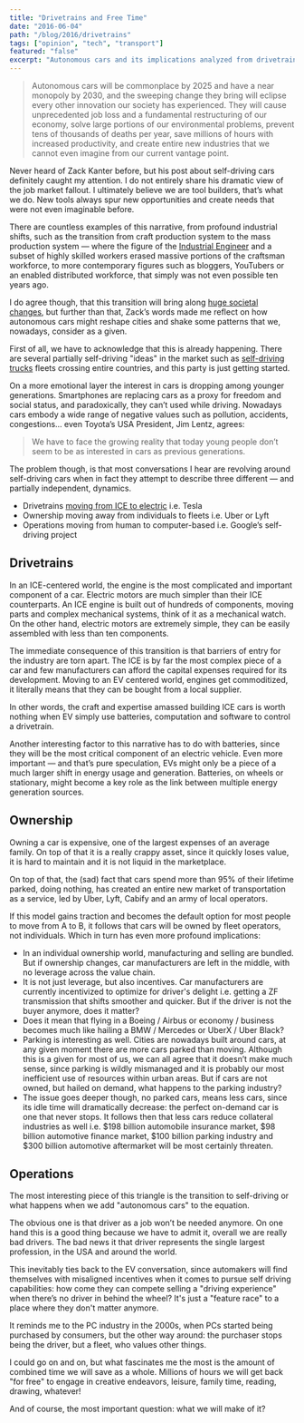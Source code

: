 ```yaml
---
title: "Drivetrains and Free Time"
date: "2016-06-04"
path: "/blog/2016/drivetrains"
tags: ["opinion", "tech", "transport"]
featured: "false"
excerpt: "Autonomous cars and its implications analyzed from drivetrains, ownership and operations."
---
```


> Autonomous cars will be commonplace by 2025 and have a near monopoly by 2030, and the sweeping change they bring will eclipse every other innovation our society has experienced. They will cause unprecedented job loss and a fundamental restructuring of our economy, solve large portions of our environmental problems, prevent tens of thousands of deaths per year, save millions of hours with increased productivity, and create entire new industries that we cannot even imagine from our current vantage point.  

Never heard of Zack Kanter before, but his post about self-driving cars definitely caught my attention. I do not entirely share his dramatic view of the job market fallout. I ultimately believe we are tool builders, that’s what we do. New tools always spur new opportunities and create needs that were not even imaginable before.

There are countless examples of this narrative, from profound industrial shifts, such as the transition from craft production system to the mass production system — where the figure of the [Industrial Engineer](/blog/2013/industrial-engineer) and a subset of highly skilled workers erased massive portions of the craftsman workforce, to more contemporary figures such as bloggers, YouTubers or an enabled distributed workforce, that simply was not even possible ten years ago.

I do agree though, that this transition will bring along [huge societal changes](/blog/2015/ubi), but further than that, Zack’s words made me reflect on how autonomous cars might reshape cities and shake some patterns that we, nowadays, consider as a given.

First of all, we have to acknowledge that this is already happening. There are several partially self-driving "ideas" in the market such as [self-driving trucks](/blog/2015/self-driving-trucks) fleets crossing entire countries, and this party is just getting started.

On a more emotional layer the interest in cars is dropping among younger generations. Smartphones are replacing cars as a proxy for freedom and social status, and paradoxically, they can’t used while driving. Nowadays cars embody a wide range of negative values such as pollution, accidents, congestions… even Toyota’s USA President, Jim Lentz, agrees:

> We have to face the growing reality that today young people don’t seem to be as interested in cars as previous generations.  

The problem though, is that most conversations I hear are revolving around self-driving cars when in fact they attempt to describe three different — and partially independent, dynamics.

* Drivetrains [moving from ICE to electric](/blog/2015/electric-car) i.e. Tesla
* Ownership moving away from individuals to fleets i.e. Uber or Lyft
* Operations moving from human to computer-based i.e. Google’s self-driving project


## Drivetrains
In an ICE-centered world, the engine is the most complicated and important component of a car. Electric motors are much simpler than their ICE counterparts. An ICE engine is built out of hundreds of components, moving parts and complex mechanical systems, think of it as a mechanical watch. On the other hand, electric motors are extremely simple, they can be easily assembled with less than ten components.

The immediate consequence of this transition is that barriers of entry for the industry are torn apart. The ICE is by far the most complex piece of a car and few manufacturers can afford the capital expenses required for its development. Moving to an EV centered world, engines get commoditized, it literally means that they can be bought from a local supplier.

In other words, the craft and expertise amassed building ICE cars is worth nothing when EV simply use batteries, computation and software to control a drivetrain.

Another interesting factor to this narrative has to do with batteries, since they will be the most critical component of an electric vehicle. Even more important — and that’s pure speculation, EVs might only be a piece of a much larger shift in energy usage and generation. Batteries, on wheels or stationary, might become a key role as the link between multiple energy generation sources.


## Ownership
Owning a car is expensive, one of the largest expenses of an average family. On top of that it is a really crappy asset, since it quickly loses value, it is hard to maintain and it is not liquid in the marketplace.

On top of that, the (sad) fact that cars spend more than 95% of their lifetime parked, doing nothing, has created an entire new market of transportation as a service, led by Uber, Lyft, Cabify and an army of local operators.

If this model gains traction and becomes the default option for most people to move from A to B, it follows that cars will be owned by fleet operators, not individuals. Which in turn has even more profound implications:

* In an individual ownership world, manufacturing and selling are bundled. But if ownership changes, car manufacturers are left in the middle, with no leverage across the value chain.
* It is not just leverage, but also incentives. Car manufacturers are currently incentivized to optimize for driver's delight i.e. getting a ZF transmission that shifts smoother and quicker. But if the driver is not the buyer anymore, does it matter?
* Does it mean that flying in a Boeing / Airbus or economy / business becomes much like hailing a BMW / Mercedes or UberX / Uber Black?
* Parking is interesting as well. Cities are nowadays built around cars, at any given moment there are more cars parked than moving. Although this is a given for most of us, we can all agree that it doesn’t make much sense, since parking is wildly mismanaged and it is probably our most inefficient use of resources within urban areas. But if cars are not owned, but hailed on demand, what happens to the parking industry?
* The issue goes deeper though, no parked cars, means less cars, since its idle time will dramatically decrease: the perfect on-demand car is one that never stops. It follows then that less cars reduce collateral industries as well i.e. $198 billion automobile insurance market, $98 billion automotive finance market, $100 billion parking industry and $300 billion automotive aftermarket will be most certainly threaten.


## Operations
The most interesting piece of this triangle is the transition to self-driving or what happens when we add "autonomous cars" to the equation.

The obvious one is that driver as a job won’t be needed anymore. On one hand this is a good thing because we have to admit it, overall we are really bad drivers. The bad news it that driver represents the single largest profession, in the USA and around the world.

This inevitably ties back to the EV conversation, since automakers will find themselves with misaligned incentives when it comes to pursue self driving capabilities: how come they can compete selling a "driving experience" when there’s no driver in behind the wheel? It's just a "feature race" to a place where they don't matter anymore.

It reminds me to the PC industry in the 2000s, when PCs started being purchased by consumers, but the other way around: the purchaser stops being the driver, but a fleet, who values other things.

I could go on and on, but what fascinates me the most is the amount of combined time we will save as a whole. Millions of hours we will get back "for free" to engage in creative endeavors, leisure, family time, reading, drawing, whatever!

And of course, the most important question: what we will make of it?
